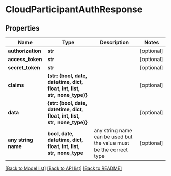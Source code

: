 # CloudParticipantAuthResponse


## Properties
Name | Type | Description | Notes
------------ | ------------- | ------------- | -------------
**authorization** | **str** |  | [optional] 
**access_token** | **str** |  | [optional] 
**secret_token** | **str** |  | [optional] 
**claims** | **{str: (bool, date, datetime, dict, float, int, list, str, none_type)}** |  | [optional] 
**data** | **{str: (bool, date, datetime, dict, float, int, list, str, none_type)}** |  | [optional] 
**any string name** | **bool, date, datetime, dict, float, int, list, str, none_type** | any string name can be used but the value must be the correct type | [optional]

[[Back to Model list]](../README.md#documentation-for-models) [[Back to API list]](../README.md#documentation-for-api-endpoints) [[Back to README]](../README.md)


